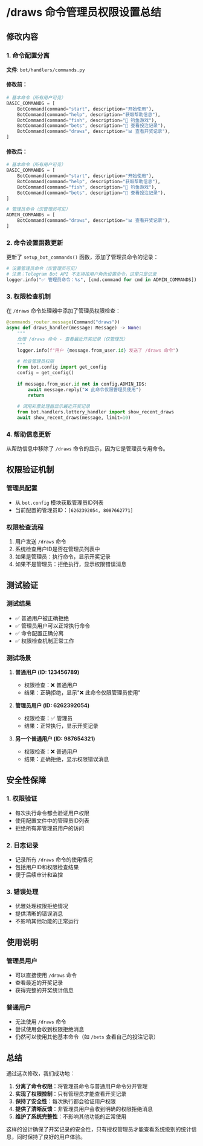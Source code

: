 # /draws 命令管理员权限设置总结

## 修改内容

### 1. 命令配置分离

**文件**: `bot/handlers/commands.py`

#### 修改前：
```python
# 基本命令（所有用户可见）
BASIC_COMMANDS = [
    BotCommand(command="start", description="开始使用"),
    BotCommand(command="help", description="获取帮助信息"),
    BotCommand(command="fish", description="🎣 钓鱼游戏"),
    BotCommand(command="bets", description="🎲 查看投注记录"),
    BotCommand(command="draws", description="📊 查看开奖记录"),
]
```

#### 修改后：
```python
# 基本命令（所有用户可见）
BASIC_COMMANDS = [
    BotCommand(command="start", description="开始使用"),
    BotCommand(command="help", description="获取帮助信息"),
    BotCommand(command="fish", description="🎣 钓鱼游戏"),
    BotCommand(command="bets", description="🎲 查看投注记录"),
]

# 管理员命令（仅管理员可见）
ADMIN_COMMANDS = [
    BotCommand(command="draws", description="📊 查看开奖记录"),
]
```

### 2. 命令设置函数更新

更新了 `setup_bot_commands()` 函数，添加了管理员命令的记录：

```python
# 设置管理员命令（仅管理员可见）
# 注意：Telegram Bot API 不支持按用户角色设置命令，这里只是记录
logger.info("✅ 管理员命令：%s", [cmd.command for cmd in ADMIN_COMMANDS])
```

### 3. 权限检查机制

在 `/draws` 命令处理器中添加了管理员权限检查：

```python
@commands_router.message(Command("draws"))
async def draws_handler(message: Message) -> None:
    """
    处理 /draws 命令 - 查看最近开奖记录（仅管理员）
    """
    logger.info(f"用户 {message.from_user.id} 发送了 /draws 命令")
    
    # 检查管理员权限
    from bot.config import get_config
    config = get_config()
    
    if message.from_user.id not in config.ADMIN_IDS:
        await message.reply("❌ 此命令仅限管理员使用")
        return
    
    # 调用彩票处理器显示最近开奖记录
    from bot.handlers.lottery_handler import show_recent_draws
    await show_recent_draws(message, limit=10)
```

### 4. 帮助信息更新

从帮助信息中移除了 `/draws` 命令的显示，因为它是管理员专用命令。

## 权限验证机制

### 管理员配置
- 从 `bot.config` 模块获取管理员ID列表
- 当前配置的管理员ID：`[6262392054, 8087662771]`

### 权限检查流程
1. 用户发送 `/draws` 命令
2. 系统检查用户ID是否在管理员列表中
3. 如果是管理员：执行命令，显示开奖记录
4. 如果不是管理员：拒绝执行，显示权限错误消息

## 测试验证

### 测试结果
- ✅ 普通用户被正确拒绝
- ✅ 管理员用户可以正常执行命令
- ✅ 命令配置正确分离
- ✅ 权限检查机制正常工作

### 测试场景
1. **普通用户 (ID: 123456789)**
   - 权限检查：❌ 普通用户
   - 结果：正确拒绝，显示"❌ 此命令仅限管理员使用"

2. **管理员用户 (ID: 6262392054)**
   - 权限检查：✅ 管理员
   - 结果：正常执行，显示开奖记录

3. **另一个普通用户 (ID: 987654321)**
   - 权限检查：❌ 普通用户
   - 结果：正确拒绝，显示权限错误消息

## 安全性保障

### 1. 权限验证
- 每次执行命令都会验证用户权限
- 使用配置文件中的管理员ID列表
- 拒绝所有非管理员用户的访问

### 2. 日志记录
- 记录所有 `/draws` 命令的使用情况
- 包括用户ID和权限检查结果
- 便于后续审计和监控

### 3. 错误处理
- 优雅处理权限拒绝情况
- 提供清晰的错误消息
- 不影响其他功能的正常运行

## 使用说明

### 管理员用户
- 可以直接使用 `/draws` 命令
- 查看最近的开奖记录
- 获得完整的开奖统计信息

### 普通用户
- 无法使用 `/draws` 命令
- 尝试使用会收到权限拒绝消息
- 仍然可以使用其他基本命令（如 `/bets` 查看自己的投注记录）

## 总结

通过这次修改，我们成功地：

1. **分离了命令权限**：将管理员命令与普通用户命令分开管理
2. **实现了权限控制**：只有管理员才能查看开奖记录
3. **保持了安全性**：每次执行都会验证用户权限
4. **提供了清晰反馈**：非管理员用户会收到明确的权限拒绝消息
5. **维护了系统完整性**：不影响其他功能的正常使用

这样的设计确保了开奖记录的安全性，只有授权管理员才能查看系统级别的统计信息，同时保持了良好的用户体验。 